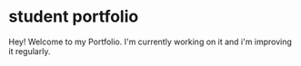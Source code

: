 # student portfolio

Hey! Welcome to my Portfolio. I'm currently working on it and i'm improving it regularly. 